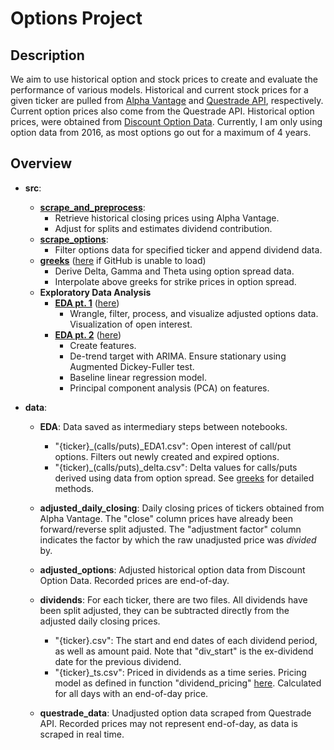# Options Project

## Description
We aim to use historical option and stock prices to create and evaluate the performance of various models. Historical and current stock prices for a given ticker are pulled from [Alpha Vantage](https://www.alphavantage.co/) and [Questrade API](https://www.questrade.com/api), respectively. Current option prices also come from the Questrade API. Historical option prices, were obtained from [Discount Option Data]( https://discountoptiondata.com/). Currently, I am only using option data from 2016, as most options go out for a maximum of 4 years.


## Overview

- **src**: 
    - [**scrape_and_preprocess**](https://github.com/thejacktan/Options_Analysis/blob/master/src/scrape_and_preprocess.py): 
        - Retrieve historical closing prices using Alpha Vantage.
        - Adjust for splits and estimates dividend contribution.
    - [**scrape_options**](https://github.com/thejacktan/Options_Analysis/blob/master/src/scrape_options.py):
        - Filter options data for specified ticker and append dividend data.
    - [**greeks**](https://github.com/jacktan1/Options-Project/blob/master/src/greeks.ipynb) ([here](https://nbviewer.jupyter.org/github/thejacktan/Options_Analysis/blob/master/src/greeks.ipynb) if GitHub is unable to load)
        - Derive Delta, Gamma and Theta using option spread data.
        - Interpolate above greeks for strike prices in option spread.
    - **Exploratory Data Analysis**
      - [**EDA pt. 1**](https://github.com/thejacktan/Options_Analysis/blob/master/src/EDA_1.ipynb) ([here](https://nbviewer.jupyter.org/github/thejacktan/Options_Analysis/blob/master/src/EDA_1.ipynb))
        - Wrangle, filter, process, and visualize adjusted options data. Visualization of open interest.
      - [**EDA pt. 2**](https://github.com/thejacktan/Options_Analysis/blob/master/src/EDA_2.ipynb) ([here](https://nbviewer.jupyter.org/github/thejacktan/Options_Analysis/blob/master/src/EDA_2.ipynb))
        - Create features.
        - De-trend target with ARIMA. Ensure stationary using Augmented Dickey-Fuller test.
        - Baseline linear regression model.
        - Principal component analysis (PCA) on features.

- **data**:
  - **EDA**: Data saved as intermediary steps between notebooks.
    - "{ticker}_(calls/puts)_EDA1.csv": Open interest of call/put options. Filters out newly created and expired options.
    - "{ticker)_(calls/puts)_delta.csv": Delta values for calls/puts derived using data from option spread. See [greeks](https://github.com/jacktan1/Options-Project/blob/master/src/greeks.ipynb) for detailed methods.
  
  - **adjusted_daily_closing**: Daily closing prices of tickers obtained from Alpha Vantage. The "close" column prices have already been forward/reverse split adjusted. The "adjustment factor" column indicates the factor by which the raw unadjusted price was *divided* by.
  
  - **adjusted_options**: Adjusted historical option data from Discount Option Data. Recorded prices are end-of-day.
  
  - **dividends**: For each ticker, there are two files. All dividends have been split adjusted, they can be subtracted directly from the adjusted daily closing prices.
      - "{ticker}.csv": The start and end dates of each dividend period, as well as amount paid. Note that "div_start" is the ex-dividend date for the previous dividend.
      - "{ticker}_ts.csv": Priced in dividends as a time series. Pricing model as defined in function "dividend_pricing" [here](https://github.com/jacktan1/Options-Project/blob/master/src/model_fun.py). Calculated for all days with an end-of-day price.
      
  - **questrade_data**: Unadjusted option data scraped from Questrade API. Recorded prices may not represent end-of-day, as data is scraped in real time.